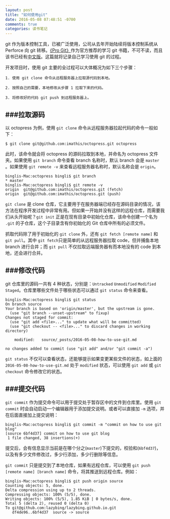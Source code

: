 ```yaml
---
layout: post
title: "如何使用git"
date: 2016-05-08 07:48:51 -0700
comments: true
categories: 读书笔记
---
```


git 作为版本控制工具，已被广泛使用，公司从去年开始陆续将版本控制系统从 Perforce 向 git 转移。[《Pro Git》](https://git-scm.com/book/en/v2)作为官方推荐的学习 git 书籍，不可不读，而且该书已经有[中文版](https://git-scm.com/book/zh)。这篇就将记录自己学习使用 git 的过程。
<!--more-->

开发项目时，使用 git 主要的全过程可以大体概况为如下三个步骤：

	1. 使用 git clone 命令从远程服务器上拉取源代码到本地。
	
	2. 按照自己的需要，本地修改从步骤 1 拉取下来的代码。
	
	3. 将修改好的代码 git push 到远程服务器上。
	
###拉取源码
---
以 octopress 为例，使用 `git clone` 命令从远程服务器拉起代码的命令一般如下：

```
$ git clone git@github.com:imathis/octopress.git octopress
```
此时，该命令就会将 octopress 的源码拉取到本地，并命名为 octopress 文件夹。如果使用 `git branch` 命令查看 branch 名称时，默认 branch 会是 `master` 。如果使用 `git remote -v` 来查看远程服务器名称时，默认名称会是 `origin`。

```
binglis-Mac:octopress bingli$ git branch
* master
binglis-Mac:octopress bingli$ git remote -v
origin	git@github.com:imathis/octopress.git (fetch)
origin	git@github.com:imathis/octopress.git (push)
```
`git clone` 是 clone 仓库，它主要用于在服务器端已经存在源码目录的情况，该方法在程序开发过程中非常有用。但如果一开始并没有这样的远程仓库，而需要我们从头开始呢？`git init` 正是在现有目录中初始化仓库，该命令创建一个名为 `.git` 的子仓库，这个子目录含有你初始化的 Git 仓库中所有的必须文件。

抓取代码除了用于初始化的 `git clone` 外，还有 `git fetch [remote name]` 和 `git pull`。其中 `git fetch`只是简单的从远程服务器拉取 code，但并捕鱼本地 branch 进行合并；而 `git pull` 不仅拉取远端服务器有而本地没有的 code 到本地，还会进行合并。

###修改代码
---
git 仓库里的源码一共有 4 种状态，分别是：`Untracked` `Unmodified` `Modified` `Staged`。仓库里哪些文件处于哪些状态可以通过 `git status` 命令来查看。

```
binglis-Mac:octopress bingli$ git status
On branch source
Your branch is based on 'origin/master', but the upstream is gone.
  (use "git branch --unset-upstream" to fixup)
Changes not staged for commit:
  (use "git add <file>..." to update what will be committed)
  (use "git checkout -- <file>..." to discard changes in working directory)

	modified:   source/_posts/2016-05-08-how-to-use-git.md

no changes added to commit (use "git add" and/or "git commit -a")
```

`git status` 不仅可以查看状态，还能够提示如果变更某些文件的状态，如上面的 `2016-05-08-how-to-use-git.md` 处于 `modified` 状态，可以使用 `git add` 或 `git checkout` 命令修改它的状态。

###提交代码
---
`git commit` 作为提交命令可以用于提交处于暂存区中的文件到仓库里。使用 `git commit` 时会自动启动一个编辑器用于添加提交说明。或者可以直接加 `-m` 选项，并在后面直接加上提交说明：

```
binglis-Mac:octopress bingli$ git commit -m "commit on how to use git blog"
[source 6bf4d37] commit on how to use git blog
 1 file changed, 38 insertions(+)
```
提交后，会有信息显示当前是在哪个分之(`master`)下提交的，校验和(`6bf4d37`)，以及有多少文件修改过，多少行添加，多少行删除等信息。

`git commit` 只是提交到了本地仓库，如果有远程仓库，可以使用 `git push [remote name] [branch name]` 命令，将其推送到远程仓库。例如：

```
binglis-Mac:octopress bingli$ git push origin source
Counting objects: 5, done.
Delta compression using up to 2 threads.
Compressing objects: 100% (5/5), done.
Writing objects: 100% (5/5), 1.85 KiB | 0 bytes/s, done.
Total 5 (delta 2), reused 0 (delta 0)
To git@github.com:lazybing/lazybing.github.io.git
   df4de96..6bf4d37  source -> source
```

